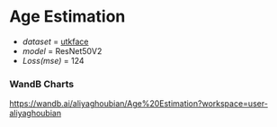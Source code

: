 # Age Estimation

- _dataset_  = <a href='https://www.kaggle.com/datasets/jangedoo/utkface-new'>utkface</a>
- _model_ = ResNet50V2
- _Loss(mse)_ = 124

### WandB Charts
https://wandb.ai/aliyaghoubian/Age%20Estimation?workspace=user-aliyaghoubian
